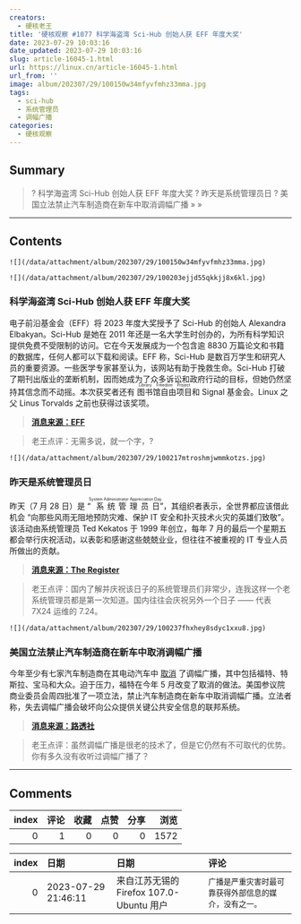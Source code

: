 ```yaml
---
creators:
  - 硬核老王
title: '硬核观察 #1077 科学海盗湾 Sci-Hub 创始人获 EFF 年度大奖'
date: 2023-07-29 10:03:16
date_updated: 2023-07-29 10:03:16
slug: article-16045-1.html
url: https://linux.cn/article-16045-1.html
url_from: ''
image: album/202307/29/100150w34mfyvfmhz33mma.jpg
tags:
  - sci-hub
  - 系统管理员
  - 调幅广播
categories:
  - 硬核观察
---
```


## Summary

> ? 科学海盗湾 Sci-Hub 创始人获 EFF 年度大奖
> ? 昨天是系统管理员日
> ? 美国立法禁止汽车制造商在新车中取消调幅广播
> » 
> »

***

<!-- more -->

## Contents

`![](/data/attachment/album/202307/29/100150w34mfyvfmhz33mma.jpg)`

`![](/data/attachment/album/202307/29/100203ejjd55qkkjj8x6kl.jpg)`

### 科学海盗湾 Sci-Hub 创始人获 EFF 年度大奖

电子前沿基金会（EFF）将 2023 年度大奖授予了 Sci-Hub 的创始人 Alexandra Elbakyan。Sci-Hub 是她在 2011 年还是一名大学生时创办的，为所有科学知识提供免费不受限制的访问。它在今天发展成为一个包含逾 8830 万篇论文和书籍的数据库，任何人都可以下载和阅读。EFF 称，Sci-Hub 是数百万学生和研究人员的重要资源。一些医学专家甚至认为，该网站有助于挽救生命。Sci-Hub 打破了期刊出版业的垄断机制，因而她成为了众多诉讼和政府行动的目标，但她仍然坚持其信念而不动摇。本次获奖者还有 <ruby> 图书馆自由项目 <rt>  Library Freedom Project </rt></ruby> 和 Signal 基金会。Linux 之父 Linus Torvalds 之前也获得过该奖项。

> 
> **[消息来源：EFF](https://www.eff.org/press/releases/electronic-frontier-foundation-present-annual-eff-awards-alexandra-asanovna-elbakyan)**
> 
> 
> 

> 
> 老王点评：无需多说，就一个字，?
> 
> 
> 

`![](/data/attachment/album/202307/29/100217mtroshmjwmmkotzs.jpg)`

### 昨天是系统管理员日

昨天（7 月 28 日）是 “<ruby> 系统管理员日 <rt>  System Administrator Appreciation Day </rt></ruby>”，其组织者表示，全世界都应该借此机会 “向那些风雨无阻地预防灾难、保护 IT 安全和扑灭技术火灾的英雄们致敬”。该活动由系统管理员 Ted Kekatos 于 1999 年创立，每年 7 月的最后一个星期五都会举行庆祝活动，以表彰和感谢这些兢兢业业，但往往不被重视的 IT 专业人员所做出的贡献。

> 
> **[消息来源：The Register](https://www.theregister.com/2023/07/28/sysadmins_left_out_of_ai/)**
> 
> 
> 

> 
> 老王点评：国内了解并庆祝该日子的系统管理员们非常少，连我这样一个老系统管理员都是第一次知道。国内往往会庆祝另外一个日子 —— 代表 7X24 运维的 7.24。
> 
> 
> 

`![](/data/attachment/album/202307/29/100237fhxhey8sdyc1xxu8.jpg)`

### 美国立法禁止汽车制造商在新车中取消调幅广播

今年至少有七家汽车制造商在其电动汽车中 [取消](https://linux.cn/article-15614-1.html) 了调幅广播，其中包括福特、特斯拉、宝马和大众。迫于压力，福特在今年 5 月改变了取消的做法。美国参议院商业委员会周四批准了一项立法，禁止汽车制造商在新车中取消调幅广播。立法者称，失去调幅广播会破坏向公众提供关键公共安全信息的联邦系统。

> 
> **[消息来源：路透社](https://www.reuters.com/world/us/us-senate-panel-passes-am-radio-ticket-fee-pricing-bills-2023-07-27/)**
> 
> 
> 

> 
> 老王点评：虽然调幅广播是很老的技术了，但是它仍然有不可取代的优势。你有多久没有收听过调幅广播了？
> 
> 
>

***

## Comments


|   index |   评论 |   收藏 |   点赞 |   分享 |   浏览 |
|--------:|-------:|-------:|-------:|-------:|-------:|
|       0 |      1 |      0 |      0 |      0 |   1572 |

|   index | 日期                | 日期                                     | 评论                                                   |
|--------:|:--------------------|:-----------------------------------------|:-------------------------------------------------------|
|       0 | 2023-07-29 21:46:11 | 来自江苏无锡的 Firefox 107.0-Ubuntu 用户 | `广播是严重灾害时最可靠获得外部信息的媒介，没有之一。` |
